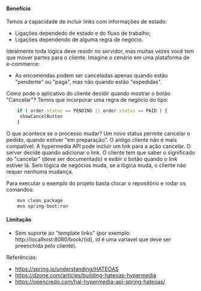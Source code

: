 
#### Benefício
Temos a capacidade de incluir links com informações de estado:
- Ligações dependedo de estado e do fluxo de trabalho;
- Ligações dependendo de alguma regra de negócio.

Idealmente toda lógica deve residir no servidor, mas muitas vezes você tem que mover partes para o cliente. Imagine o cenário em uma plataforma de e-commerce:
- As encomendas podem ser canceladas apenas quando estão "pendente" ou "paga", mas não quando estão "expedidas".

Como pode o aplicativo do cliente decidir quando mostrar o botão "Cancelar"? Temos que incorporar uma regra de negócio do tipo:
```javascript
    if ( order.status == PENDING || order.status == PAID ) {
     showCancelButton
    }
```
O que acontece se o processo mudar? Um novo status permite cancelar o pedido, quando estiver "em preparação". O antigo cliente não é mais compatível.
A hypermedia API pode incluir um link para a ação cancelar. O server decide quando adicionar o link. O cliente tem que saber o significado do "cancelar" (deve ser documentado) e exibir o botão quando o link estiver lá. Sem lógica de negócios muda, se a lógica muda, o cliente não requer nenhuma mudança.

Para executar o exemplo do projeto basta clocar o repositório e rodar os comandos:

```sh
    mvn clean package
    mvn spring-boot:run
```
#### Limitação
 - Sem suporte ao "template links" (por exemplo: http://localhost:8080/book/{id}, id é uma variavel que deve ser preenchida pelo cliente).


Referências:

- https://spring.io/understanding/HATEOAS
- https://dzone.com/articles/building-hateoas-hypermedia
- https://opencredo.com/hal-hypermedia-api-spring-hateoas/
